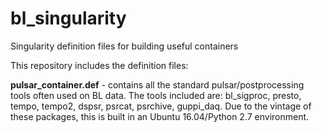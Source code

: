 # bl_singularity
Singularity definition files for building useful containers

This repository includes the definition files:

**pulsar_container.def** - contains all the standard pulsar/postprocessing tools often used on BL data. The tools included are: bl_sigproc, presto, tempo, tempo2, dspsr, psrcat, psrchive, guppi_daq. Due to the vintage of these packages, this is built in an Ubuntu 16.04/Python 2.7 environment.
